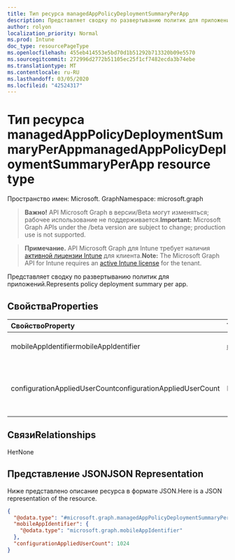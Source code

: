 ```yaml
---
title: Тип ресурса managedAppPolicyDeploymentSummaryPerApp
description: Представляет сводку по развертыванию политик для приложений.
author: rolyon
localization_priority: Normal
ms.prod: Intune
doc_type: resourcePageType
ms.openlocfilehash: 455eb414553e5bd70d1b51292b713320b09e5570
ms.sourcegitcommit: 272996d2772b51105ec25f1cf7482ecda3b74ebe
ms.translationtype: MT
ms.contentlocale: ru-RU
ms.lasthandoff: 03/05/2020
ms.locfileid: "42524317"
---
```

# <a name="managedapppolicydeploymentsummaryperapp-resource-type"></a><span data-ttu-id="ab73e-103">Тип ресурса managedAppPolicyDeploymentSummaryPerApp</span><span class="sxs-lookup"><span data-stu-id="ab73e-103">managedAppPolicyDeploymentSummaryPerApp resource type</span></span>

<span data-ttu-id="ab73e-104">Пространство имен: Microsoft. Graph</span><span class="sxs-lookup"><span data-stu-id="ab73e-104">Namespace: microsoft.graph</span></span>

> <span data-ttu-id="ab73e-105">**Важно!** API Microsoft Graph в версии/Beta могут изменяться; рабочее использование не поддерживается.</span><span class="sxs-lookup"><span data-stu-id="ab73e-105">**Important:** Microsoft Graph APIs under the /beta version are subject to change; production use is not supported.</span></span>

> <span data-ttu-id="ab73e-106">**Примечание.** API Microsoft Graph для Intune требует наличия [активной лицензии Intune](https://go.microsoft.com/fwlink/?linkid=839381) для клиента.</span><span class="sxs-lookup"><span data-stu-id="ab73e-106">**Note:** The Microsoft Graph API for Intune requires an [active Intune license](https://go.microsoft.com/fwlink/?linkid=839381) for the tenant.</span></span>

<span data-ttu-id="ab73e-107">Представляет сводку по развертыванию политик для приложений.</span><span class="sxs-lookup"><span data-stu-id="ab73e-107">Represents policy deployment summary per app.</span></span>

## <a name="properties"></a><span data-ttu-id="ab73e-108">Свойства</span><span class="sxs-lookup"><span data-stu-id="ab73e-108">Properties</span></span>
|<span data-ttu-id="ab73e-109">Свойство</span><span class="sxs-lookup"><span data-stu-id="ab73e-109">Property</span></span>|<span data-ttu-id="ab73e-110">Тип</span><span class="sxs-lookup"><span data-stu-id="ab73e-110">Type</span></span>|<span data-ttu-id="ab73e-111">Описание</span><span class="sxs-lookup"><span data-stu-id="ab73e-111">Description</span></span>|
|:---|:---|:---|
|<span data-ttu-id="ab73e-112">mobileAppIdentifier</span><span class="sxs-lookup"><span data-stu-id="ab73e-112">mobileAppIdentifier</span></span>|[<span data-ttu-id="ab73e-113">mobileAppIdentifier</span><span class="sxs-lookup"><span data-stu-id="ab73e-113">mobileAppIdentifier</span></span>](../resources/intune-mam-mobileappidentifier.md)|<span data-ttu-id="ab73e-114">Развертывание приложения.</span><span class="sxs-lookup"><span data-stu-id="ab73e-114">Deployment of an app.</span></span>|
|<span data-ttu-id="ab73e-115">configurationAppliedUserCount</span><span class="sxs-lookup"><span data-stu-id="ab73e-115">configurationAppliedUserCount</span></span>|<span data-ttu-id="ab73e-116">Int32</span><span class="sxs-lookup"><span data-stu-id="ab73e-116">Int32</span></span>|<span data-ttu-id="ab73e-117">Количество пользователей, к которым применяется политика.</span><span class="sxs-lookup"><span data-stu-id="ab73e-117">Number of users the policy is applied.</span></span>|

## <a name="relationships"></a><span data-ttu-id="ab73e-118">Связи</span><span class="sxs-lookup"><span data-stu-id="ab73e-118">Relationships</span></span>
<span data-ttu-id="ab73e-119">Нет</span><span class="sxs-lookup"><span data-stu-id="ab73e-119">None</span></span>

## <a name="json-representation"></a><span data-ttu-id="ab73e-120">Представление JSON</span><span class="sxs-lookup"><span data-stu-id="ab73e-120">JSON Representation</span></span>
<span data-ttu-id="ab73e-121">Ниже представлено описание ресурса в формате JSON.</span><span class="sxs-lookup"><span data-stu-id="ab73e-121">Here is a JSON representation of the resource.</span></span>
<!-- {
  "blockType": "resource",
  "@odata.type": "microsoft.graph.managedAppPolicyDeploymentSummaryPerApp"
}
-->
``` json
{
  "@odata.type": "#microsoft.graph.managedAppPolicyDeploymentSummaryPerApp",
  "mobileAppIdentifier": {
    "@odata.type": "microsoft.graph.mobileAppIdentifier"
  },
  "configurationAppliedUserCount": 1024
}
```



